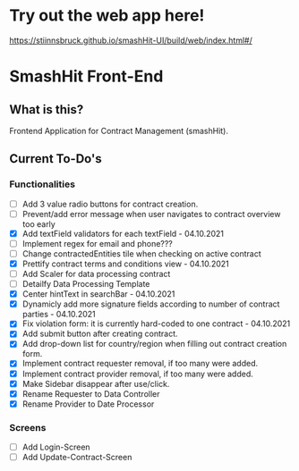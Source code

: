 # Try out the web app here!
https://stiinnsbruck.github.io/smashHit-UI/build/web/index.html#/

# SmashHit Front-End

## What is this?
Frontend Application for Contract Management (smashHit).

## Current To-Do's
### Functionalities
- [ ] Add 3 value radio buttons for contract creation.
- [ ] Prevent/add error message when user navigates to contract overview too early
- [X] Add textField validators for each textField - 04.10.2021
- [ ] Implement regex for email and phone???
- [ ] Change contractedEntities tile when checking on active contract
- [X] Prettify contract terms and conditions view - 04.10.2021
- [ ] Add Scaler for data processing contract
- [ ] Detailfy Data Processing Template
- [X] Center hintText in searchBar - 04.10.2021
- [X] Dynamicly add more signature fields according to number of contract parties - 04.10.2021
- [X] Fix violation form: it is currently hard-coded to one contract - 04.10.2021
- [X] Add submit button after creating contract.
- [X] Add drop-down list for country/region when filling out contract creation form.
- [X] Implement contract requester removal, if too many were added.
- [X] Implement contract provider removal, if too many were added.
- [X] Make Sidebar disappear after use/click.
- [X] Rename Requester to Data Controller
- [X] Rename Provider to Date Processor

### Screens
- [ ] Add Login-Screen
- [ ] Add Update-Contract-Screen
